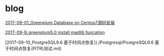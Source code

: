 # blog



[2017-09-01_Greenplum Database on Centos7源码安装 ](https://github.com/zhangguohan/blog/blob/master/Greenplum/Greenplum%20Database%E6%BA%90%E7%A0%81%E5%AE%89%E8%A3%85.txt)


[2017-09-9_greenplum5.0 install madlib funcation](https://github.com/zhangguohan/blog/blob/master/Greenplum/greenplum5.0%20install%20madlib%20funcation.md)


[2017-09-10_PostgreSQL9.6 基于时间点恢复](./Postgresql/PostgreSQL9.6 基于时间点恢复(PITR)测试.md)

